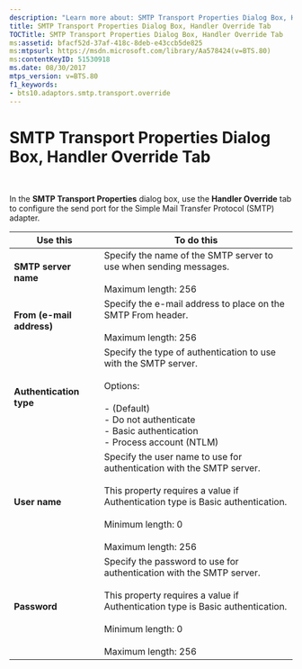 ```yaml
---
description: "Learn more about: SMTP Transport Properties Dialog Box, Handler Override Tab"
title: SMTP Transport Properties Dialog Box, Handler Override Tab
TOCTitle: SMTP Transport Properties Dialog Box, Handler Override Tab
ms:assetid: bfacf52d-37af-418c-8deb-e43ccb5de825
ms:mtpsurl: https://msdn.microsoft.com/library/Aa578424(v=BTS.80)
ms:contentKeyID: 51530918
ms.date: 08/30/2017
mtps_version: v=BTS.80
f1_keywords:
- bts10.adaptors.smtp.transport.override
---
```


# SMTP Transport Properties Dialog Box, Handler Override Tab

 

In the **SMTP Transport Properties** dialog box, use the **Handler Override** tab to configure the send port for the Simple Mail Transfer Protocol (SMTP) adapter.

<table>
<thead>
<tr class="header">
<th>Use this</th>
<th>To do this</th>
</tr>
</thead>
<tbody>
<tr class="odd">
<td><strong>SMTP server name</strong></td>
<td>Specify the name of the SMTP server to use when sending messages.<br />
<br />
Maximum length: 256</td>
</tr>
<tr class="even">
<td><strong>From (e-mail address)</strong></td>
<td>Specify the e-mail address to place on the SMTP From header.<br />
<br />
Maximum length: 256</td>
</tr>
<tr class="odd">
<td><strong>Authentication type</strong></td>
<td>Specify the type of authentication to use with the SMTP server.<br />
<br />
Options:<br />
<br />
- (Default)<br />
- Do not authenticate<br />
- Basic authentication<br />
- Process account (NTLM)</td>
</tr>
<tr class="even">
<td><strong>User name</strong></td>
<td>Specify the user name to use for authentication with the SMTP server.<br />
<br />
This property requires a value if Authentication type is Basic authentication.<br />
<br />
Minimum length: 0<br />
<br />
Maximum length: 256</td>
</tr>
<tr class="odd">
<td><strong>Password</strong></td>
<td>Specify the password to use for authentication with the SMTP server.<br />
<br />
This property requires a value if Authentication type is Basic authentication.<br />
<br />
Minimum length: 0<br />
<br />
Maximum length: 256</td>
</tr>
</tbody>
</table>

